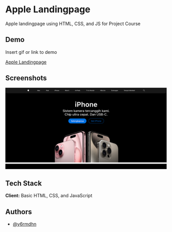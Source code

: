 # Apple Landingpage

Apple landingpage using HTML, CSS, and JS for Project Course

## Demo

Insert gif or link to demo

[Apple Landingpage](https://adorable-cajeta-523527.netlify.app/)

## Screenshots

![Website Screenshot](./assets/Screenshots/website.png)

## Tech Stack

**Client:** Basic HTML, CSS, and JavaScript

## Authors

- [@y6rmdhn](https://github.com/y6rmdhn)
